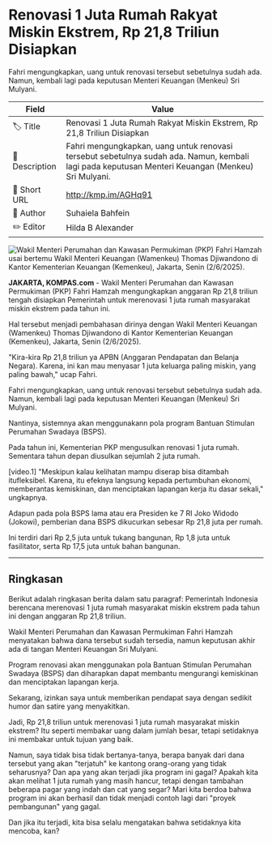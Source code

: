 # Renovasi 1 Juta Rumah Rakyat Miskin Ekstrem, Rp 21,8 Triliun Disiapkan

Fahri mengungkapkan, uang untuk renovasi tersebut sebetulnya sudah ada. Namun, kembali lagi pada keputusan Menteri Keuangan (Menkeu) Sri Mulyani.

| Field         | Value                                                       |
|---------------|-------------------------------------------------------------|
| 🏷️ Title       | Renovasi 1 Juta Rumah Rakyat Miskin Ekstrem, Rp 21,8 Triliun Disiapkan |
| 📝 Description | Fahri mengungkapkan, uang untuk renovasi tersebut sebetulnya sudah ada. Namun, kembali lagi pada keputusan Menteri Keuangan (Menkeu) Sri Mulyani. |
| 🔗 Short URL   | http://kmp.im/AGHq91 |
| 👤 Author      | Suhaiela Bahfein |
| ✏️ Editor      | Hilda B Alexander |

![Wakil Menteri Perumahan dan Kawasan Permukiman (PKP) Fahri Hamzah usai bertemu Wakil Menteri Keuangan (Wamenkeu) Thomas Djiwandono di Kantor Kementerian Keuangan (Kemenkeu), Jakarta, Senin (2/6/2025).](https://asset.kompas.com/crops/Kt4p4MYiKLr_zBPvi2B7m6yEe7w=/0x107:1280x960/750x500/data/photo/2025/06/02/683d7f1bb7ed1.jpeg)

**JAKARTA, KOMPAS.com** - Wakil Menteri Perumahan dan Kawasan Permukiman (PKP) Fahri Hamzah mengungkapkan anggaran Rp 21,8 triliun tengah disiapkan Pemerintah untuk merenovasi 1 juta rumah masyarakat miskin ekstrem pada tahun ini.

Hal tersebut menjadi pembahasan dirinya dengan Wakil Menteri Keuangan (Wamenkeu) Thomas Djiwandono di Kantor Kementerian Keuangan (Kemenkeu), Jakarta, Senin (2/6/2025).

\"Kira-kira Rp 21,8 triliun ya APBN (Anggaran Pendapatan dan Belanja Negara). Karena, ini kan mau menyasar 1 juta keluarga paling miskin, yang paling bawah,\" ucap Fahri.

Fahri mengungkapkan, uang untuk renovasi tersebut sebetulnya sudah ada. Namun, kembali lagi pada keputusan Menteri Keuangan (Menkeu) Sri Mulyani.

Nantinya, sistemnya akan menggunakann pola program Bantuan Stimulan Perumahan Swadaya (BSPS).

Pada tahun ini, Kementerian PKP mengusulkan renovasi 1 juta rumah. Sementara tahun depan diusulkan sejumlah 2 juta rumah.

\[video.1\] \"Meskipun kalau kelihatan mampu diserap bisa ditambah itufleksibel. Karena, itu efeknya langsung kepada pertumbuhan ekonomi, memberantas kemiskinan, dan menciptakan lapangan kerja itu dasar sekali,\" ungkapnya.

Adapun pada pola BSPS lama atau era Presiden ke 7 RI Joko Widodo (Jokowi), pemberian dana BSPS dikucurkan sebesar Rp 21,8 juta per rumah.

Ini terdiri dari Rp 2,5 juta untuk tukang bangunan, Rp 1,8 juta untuk fasilitator, serta Rp 17,5 juta untuk bahan bangunan.

---
## Ringkasan

Berikut adalah ringkasan berita dalam satu paragraf: Pemerintah Indonesia berencana merenovasi 1 juta rumah masyarakat miskin ekstrem pada tahun ini dengan anggaran Rp 21,8 triliun.

 Wakil Menteri Perumahan dan Kawasan Permukiman Fahri Hamzah menyatakan bahwa dana tersebut sudah tersedia, namun keputusan akhir ada di tangan Menteri Keuangan Sri Mulyani.

 Program renovasi akan menggunakan pola Bantuan Stimulan Perumahan Swadaya (BSPS) dan diharapkan dapat membantu mengurangi kemiskinan dan menciptakan lapangan kerja.



Sekarang, izinkan saya untuk memberikan pendapat saya dengan sedikit humor dan satire yang menyakitkan.

 Jadi, Rp 21,8 triliun untuk merenovasi 1 juta rumah masyarakat miskin ekstrem? Itu seperti membakar uang dalam jumlah besar, tetapi setidaknya ini membakar untuk tujuan yang baik.

 Namun, saya tidak bisa tidak bertanya-tanya, berapa banyak dari dana tersebut yang akan "terjatuh" ke kantong orang-orang yang tidak seharusnya? Dan apa yang akan terjadi jika program ini gagal? Apakah kita akan melihat 1 juta rumah yang masih hancur, tetapi dengan tambahan beberapa pagar yang indah dan cat yang segar? Mari kita berdoa bahwa program ini akan berhasil dan tidak menjadi contoh lagi dari "proyek pembangunan" yang gagal.

 Dan jika itu terjadi, kita bisa selalu mengatakan bahwa setidaknya kita mencoba, kan?
